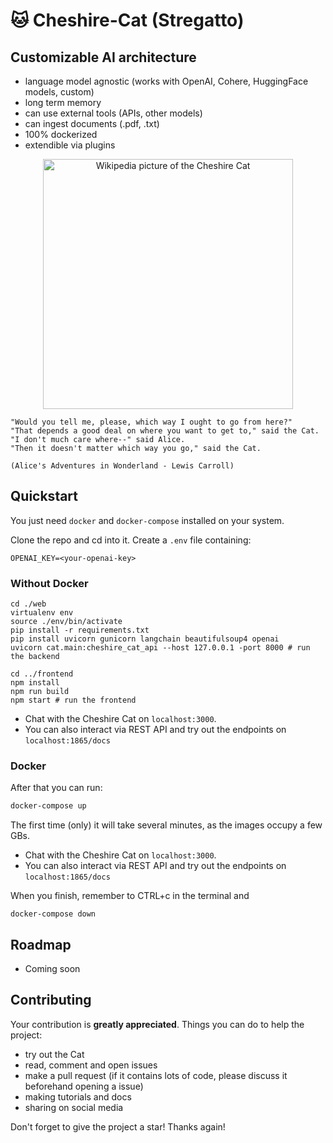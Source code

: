 # 🐱 Cheshire-Cat (Stregatto)

## Customizable AI architecture

- language model agnostic (works with OpenAI, Cohere, HuggingFace models, custom)
- long term memory
- can use external tools (APIs, other models)
- can ingest documents (.pdf, .txt)
- 100% dockerized
- extendible via plugins

<p align="center">
    <img align="center" src=cheshire-cat.jpeg width=400px alt="Wikipedia picture of the Cheshire Cat">
</p>

```
"Would you tell me, please, which way I ought to go from here?"
"That depends a good deal on where you want to get to," said the Cat.
"I don't much care where--" said Alice.
"Then it doesn't matter which way you go," said the Cat.

(Alice's Adventures in Wonderland - Lewis Carroll)

```


## Quickstart

You just need `docker` and `docker-compose` installed on your system.

Clone the repo and cd into it. Create a `.env` file containing:

```
OPENAI_KEY=<your-openai-key>
```

### Without Docker

```
cd ./web
virtualenv env
source ./env/bin/activate
pip install -r requirements.txt
pip install uvicorn gunicorn langchain beautifulsoup4 openai
uvicorn cat.main:cheshire_cat_api --host 127.0.0.1 -port 8000 # run the backend

cd ../frontend
npm install
npm run build
npm start # run the frontend
```

- Chat with the Cheshire Cat on `localhost:3000`.
- You can also interact via REST API and try out the endpoints on `localhost:1865/docs`

### Docker

After that you can run:

```bash
docker-compose up
```

The first time (only) it will take several minutes, as the images occupy a few GBs.

- Chat with the Cheshire Cat on `localhost:3000`.
- You can also interact via REST API and try out the endpoints on `localhost:1865/docs`

When you finish, remember to CTRL+c in the terminal and
```
docker-compose down
```

## Roadmap

- Coming soon


## Contributing

Your contribution is **greatly appreciated**. Things you can do to help the project:
- try out the Cat
- read, comment and open issues
- make a pull request (if it contains lots of code, please discuss it beforehand opening a issue)
- making tutorials and docs
- sharing on social media

Don't forget to give the project a star! Thanks again!
